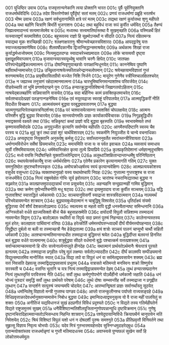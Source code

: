 001  युधिष्ठिर उवाच
001a राजवृत्तान्यनेकानि त्वया प्रोक्तानि भारत
001c पूर्वैः पूर्वनियुक्तानि राजधर्मार्थवेदिभिः
002a तदेव विस्तरेणोक्तं पूर्वैर्दृष्टं सतां मतम्
002c प्रणयं राजधर्माणां प्रब्रूहि भरतर्षभ
003  भीष्म उवाच
003a रक्षणं सर्वभूतानामिति क्षत्रे परं मतम्
003c तद्यथा रक्षणं कुर्यात्तथा शृणु महीपते
004a यथा बर्हाणि चित्राणि बिभर्ति भुजगाशनः
004c तथा बहुविधं राजा रूपं कुर्वीत धर्मवित्
005a तैक्ष्ण्यं जिह्मत्वमादान्त्यं सत्यमार्जवमेव च
005c मध्यस्थः सत्त्वमातिष्ठंस्तथा वै सुखमृच्छति
006a यस्मिन्नर्थे हितं यत्स्यात्तद्वर्णं रूपमाविशेत्
006c बहुरूपस्य राज्ञो हि सूक्ष्मोऽप्यर्थो न सीदति
007a नित्यं रक्षितमन्त्रः स्याद्यथा मूकः शरच्छिखी
007c श्लक्ष्णाक्षरतनुः श्रीमान्भवेच्छास्त्रविशारदः
008a आपद्द्वारेषु यत्तः स्याज्जलप्रस्रवणेष्विव
008c शैलवर्षोदकानीव द्विजान्सिद्धान्समाश्रयेत्
009a अर्थकामः शिखां राजा कुर्याद्धर्मध्वजोपमाम्
009c नित्यमुद्यतदण्डः स्यादाचरेच्चाप्रमादतः
009e लोके चायव्ययौ दृष्ट्वा वृक्षाद्वृक्षमिवाप्लवन्
010a मृजावान्स्यात्स्वयूथ्येषु भावानि चरणैः क्षिपेत्
010c जातपक्षः परिस्पन्देद्रक्षेद्वैकल्यमात्मनः
011a दोषान्विवृणुयाच्छत्रोः परपक्षान्विधूनयेत्
011c काननेष्विव पुष्पाणि बर्हीवार्थान्समाचरेत्
012a उच्छ्रितानाश्रयेत्स्फीतान्नरेन्द्रानचलोपमान्
012c श्रयेच्छायामविज्ञातां गुप्तं शरणमाश्रयेत्
013a प्रावृषीवासितग्रीवो मज्जेत निशि निर्जने
013c मायूरेण गुणेनैव स्त्रीभिश्चालक्षितश्चरेत्
013e न जह्याच्च तनुत्राणं रक्षेदात्मानमात्मना
014a चारभूमिष्वभिगमान्पाशांश्च परिवर्जयेत्
014c पीडयेच्चापि तां भूमिं प्रणश्येद्गहने पुनः
015a हन्यात्क्रुद्धानतिविषान्ये जिह्मगतयोऽहितान्
015c नाश्रयेद्बालबर्हाणि सन्निवासानि वासयेत्
016a सदा बर्हिनिभः कामं प्रसक्तिकृतमाचरेत्
016c सर्वतश्चाददेत्प्रज्ञां पतङ्गान्गहनेष्विव
016e एवं मयूरवद्राजा स्वराष्ट्रं परिपालयेत्
017a आत्मवृद्धिकरीं नीतिं विदधीत विचक्षणः
017c आत्मसंयमनं बुद्ध्या परबुद्ध्यावतारणम्
017e बुद्ध्या चात्मगुणप्राप्तिरेतच्छास्त्रनिदर्शनम्
018a परं चाश्वासयेत्साम्ना स्वशक्तिं चोपलक्षयेत्
018c आत्मनः परिमर्शेन बुद्धिं बुद्ध्या विचारयेत्
018e सान्त्वयोगमतिः प्राज्ञः कार्याकार्यविचारकः
019a निगूढबुद्धिर्धीरः स्याद्वक्तव्ये वक्ष्यते तथा
019c सन्निकृष्टां कथां प्राज्ञो यदि बुद्ध्या बृहस्पतिः
019e स्वभावमेष्यते तप्तं कृष्णायसमिवोदके
020a अनुयुञ्जीत कृत्यानि सर्वाण्येव महीपतिः
020c आगमैरुपदिष्टानि स्वस्य चैव परस्य च
021a क्षुद्रं क्रूरं तथा प्राज्ञं शूरं चार्थविशारदम्
021c स्वकर्मणि नियुञ्जीत ये चान्ये वचनाधिकाः
022a अप्यदृष्ट्वा नियुक्तानि अनुरूपेषु कर्मसु
022c सर्वांस्ताननुवर्तेत स्वरांस्तन्त्रीरिवायता
023a धर्माणामविरोधेन सर्वेषां प्रियमाचरेत्
023c ममायमिति राजा यः स पर्वत इवाचलः
024a व्यवसायं समाधाय सूर्यो रश्मिमिवायताम्
024c धर्ममेवाभिरक्षेत कृत्वा तुल्ये प्रियाप्रिये
025a कुलप्रकृतिदेशानां धर्मज्ञान्मृदुभाषिणः
025c मध्ये वयसि निर्दोषान्हिते युक्ताञ्जितेन्द्रियान्
026a अलुब्धाञ्शिक्षितान्दान्तान्धर्मेषु परिनिष्ठितान्
026c स्थापयेत्सर्वकार्येषु राजा धर्मार्थरक्षिणः
027a एतेनैव प्रकारेण कृत्यानामागतिं गतिम्
027c युक्तः समनुतिष्ठेत तुष्टश्चारैरुपस्कृतः
028a अमोघक्रोधहर्षस्य स्वयं कृत्यान्ववेक्षिणः
028c आत्मप्रत्ययकोशस्य वसुधैव वसुन्धरा
029a व्यक्तश्चानुग्रहो यस्य यथार्थश्चापि निग्रहः
029c गुप्तात्मा गुप्तराष्ट्रश्च स राजा राजधर्मवित्
030a नित्यं राष्ट्रमवेक्षेत गोभिः सूर्य इवोत्पतन्
030c चारांश्च नचरान्विद्यात्तथा बुद्ध्या न सञ्ज्वरेत्
031a कालप्राप्तमुपादद्यान्नार्थं राजा प्रसूचयेत्
031c अहन्यहनि सन्दुह्यान्महीं गामिव बुद्धिमान्
032a यथा क्रमेण पुष्पेभ्यश्चिनोति मधु षट्पदः
032c तथा द्रव्यमुपादाय राजा कुर्वीत सञ्चयम्
033a यद्धि गुप्तावशिष्टं स्यात्तद्धितं धर्मकामयोः
033c सञ्चयानुविसर्गी स्याद्राजा शास्त्रविदात्मवान्
034a नाल्पमर्थं परिभवेन्नावमन्येत शात्रवान्
034c बुद्ध्यावबुध्येदात्मानं न चाबुद्धिषु विश्वसेत्
035a धृतिर्दाक्ष्यं संयमो बुद्धिरग्र्या धैर्यं शौर्यं देशकालोऽप्रमादः
035c स्वल्पस्य वा महतो वापि वृद्धौ धनस्यैतान्यष्ट समिन्धनानि
036a अग्निस्तोको वर्धते ह्याज्यसिक्तो बीजं चैकं बहुसाहस्रमेति
036c क्षयोदयौ विपुलौ सन्निशाम्य तस्मादल्पं नावमन्येत विद्वान्
037a बालोऽबालः स्थविरो वा रिपुर्यः सदा प्रमत्तं पुरुषं निहन्यात्
037c कालेनान्यस्तस्य मूलं हरेत; कालज्ञाता पार्थिवानां वरिष्ठः
038a हरेत्कीर्तिं धर्ममस्योपरुन्ध्यादर्थे दीर्घं वीर्यमस्योपहन्यात्
038c रिपुर्द्वेष्टा दुर्बलो वा बली वा तस्माच्छत्रौ नैव हेडेद्यतात्मा
039a क्षयं शत्रोः सञ्चयं पालनं चाप्युभौ चार्थौ सहितौ धर्मकामौ
039c अतश्चान्यन्मतिमान्सन्दधीत तस्माद्राजा बुद्धिमन्तं श्रयेत
040a बुद्धिर्दीप्ता बलवन्तं हिनस्ति बलं बुद्ध्या वर्धते पाल्यमानम्
040c शत्रुर्बुद्ध्या सीदते वर्धमानो बुद्धेः पश्चात्कर्म यत्तत्प्रशस्तम्
041a सर्वान्कामान्कामयानो हि धीरः सत्त्वेनाल्पेनाप्लुते हीनदेहः
041c यथात्मानं प्रार्थयतेऽर्थमानैः श्रेयःपात्रं पूरयते ह्यनल्पम्
042a तस्माद्राजा प्रगृहीतः परेषु मूलं लक्ष्म्याः सर्वतोऽभ्याददीत
042c दीर्घं कालमपि सम्पीड्यमानो विद्युत्सम्पातमिव मानोर्जितः स्यात्
043a विद्या तपो वा विपुलं धनं वा सर्वमेतद्व्यवसायेन शक्यम्
043c ब्रह्म यत्तं निवसति देहवत्सु तस्माद्विद्याद्व्यवसायं प्रभूतम्
044a यत्रासते मतिमन्तो मनस्विनः शक्रो विष्णुर्यत्र सरस्वती च
044c वसन्ति भूतानि च यत्र नित्यं तस्माद्विद्वान्नावमन्येत देहम्
045a लुब्धं हन्यात्सम्प्रदानेन नित्यं लुब्धस्तृप्तिं परवित्तस्य नैति
045c सर्वो लुब्धः कर्मगुणोपभोगे योऽर्थैर्हीनो धर्मकामौ जहाति
046a धनं भोज्यं पुत्रदारं समृद्धिं सर्वो लुब्धः प्रार्थयते परेषाम्
046c लुब्धे दोषाः सम्भवन्तीह सर्वे तस्माद्राजा न प्रगृह्णीत लुब्धान्
047a सन्दर्शने सत्पुरुषं जघन्यमपि चोदयेत्
047c आरम्भान्द्विषतां प्राज्ञः सर्वानर्थांस्तु सूदयेत्
048a धर्मान्वितेषु विज्ञातो मन्त्री गुप्तश्च पाण्डव
048c आप्तो राजन्कुलीनश्च पर्याप्तो राज्यसङ्ग्रहे
049a विधिप्रवृत्तान्नरदेवधर्मानुक्तान्समासेन निबोध बुद्ध्या
049c इमान्विदध्याद्व्यनुसृत्य यो वै राजा महीं पालयितुं स शक्तः
050a अनीतिजं यद्यविधानजं सुखं हठप्रणीतं विविधं प्रदृश्यते
050c न विद्यते तस्य गतिर्महीपतेर्न विद्यते राष्ट्रजमुत्तमं सुखम्
051a धनैर्विशिष्टान्मतिशीलपूजितान्गुणोपपन्नान्युधि दृष्टविक्रमान्
051c गुणेषु दृष्टानचिरादिहात्मवान्सतोऽभिसन्धाय निहन्ति शात्रवान्
052a पश्येदुपायान्विविधैः क्रियापथैर्न चानुपायेन मतिं निवेशयेत्
052c श्रियं विशिष्टां विपुलं यशो धनं न दोषदर्शी पुरुषः समश्नुते
053a प्रीतिप्रवृत्तौ विनिवर्तने तथा सुहृत्सु विज्ञाय निवृत्य चोभयोः
053c यदेव मित्रं गुरुभारमावहेत्तदेव सुस्निग्धमुदाहरेद्बुधः
054a एतान्मयोक्तांस्तव राजधर्मान्नृणां च गुप्तौ मतिमादधत्स्व
054c अवाप्स्यसे पुण्यफलं सुखेन सर्वो हि लोकोत्तमधर्ममूलः

